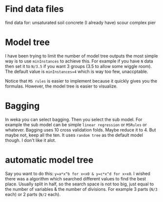 # Find data files
find data for: 
unsaturated soil
concrete (I already have)
scour
complex pier

# Model tree
I have been trying to limit the number of model tree outputs
the most simple way is to use `minInstances` to achieve this. For example if you have `N` data then set it to `N/3.5` if you want 3 groups (3.5 to allow some wiggle room). 
The default value is `minInstances=4` which is way too few, unaccptable. 

Notice that `M5 rules` is easier to implement because it quickly gives you the formulas. 
However, the model tree is easier to visualize. 

# Bagging
In weka you can select bagging. Then you select the sub model. For example the sub model can be simple `linear regression` or `M5Rules` or whatever. 
Bagging uses 10 cross validation folds. Maybe reduce it to 4. But maybe not, keep all the ten. It uses `random tree` as the default model though. I don't like it alot. 

# automatic model tree
Say you want to do this: `y=a*x^b for x<x0 & y=c*x^d for x>x0`. I wished there was a algorithm which searched different values to find the best place. Usually split in half, so the search space is not too big, just equal to the number of variables & the number of divisions. For example 3 parts (`N/3` each) or 2 parts (`N/2` each). 
